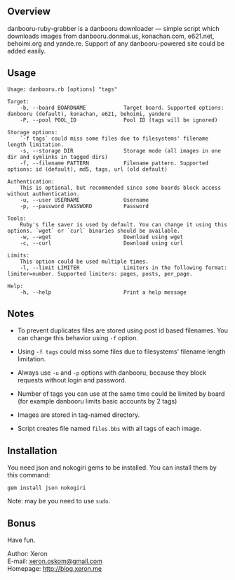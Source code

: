 ## Overview

danbooru-ruby-grabber is a danbooru downloader — simple script which downloads images from danbooru.donmai.us, konachan.com, e621.net, behoimi.org and yande.re. Support of any danbooru-powered site could be added easily.

## Usage

```
Usage: danbooru.rb [options] "tags"

Target:
    -b, --board BOARDNAME            Target board. Supported options: danbooru (default), konachan, e621, behoimi, yandere
    -P, --pool POOL_ID               Pool ID (tags will be ignored)

Storage options:
    `-f tags` could miss some files due to filesystems' filename length limitation.
    -s, --storage DIR                Storage mode (all images in one dir and symlinks in tagged dirs)
    -f, --filename PATTERN           Filename pattern. Supported options: id (default), md5, tags, url (old default)

Authentication:
    This is optional, but recommended since some boards block access without authentication.
    -u, --user USERNAME              Username
    -p, --password PASSWORD          Password

Tools:
    Ruby's file saver is used by default. You can change it using this options. `wget` or `curl` binaries should be available.
    -w, --wget                       Download using wget
    -c, --curl                       Download using curl

Limits:
    This option could be used multiple times.
    -l, --limit LIMITER              Limiters in the following format: limiter=number. Supported limiters: pages, posts, per_page.

Help:
    -h, --help                       Print a help message
```

## Notes

* To prevent duplicates files are stored using post id based filenames. You can change this behavior using `-f` option.

* Using `-f tags` could miss some files due to filesystems' filename length limitation.

* Always use `-u` and `-p` options with danbooru, because they block requests without login and password.

* Number of tags you can use at the same time could be limited by board (for example danbooru limits basic accounts by 2 tags)

* Images are stored in tag-named directory.

* Script creates file named `files.bbs` with all tags of each image.

## Installation

You need json and nokogiri gems to be installed. You can install them by this command:

`gem install json nokogiri`

Note: may be you need to use `sudo`.

## Bonus

Have fun.

Author: Xeron  
E-mail: xeron.oskom@gmail.com  
Homepage: http://blog.xeron.me
